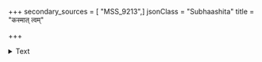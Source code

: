 +++
secondary_sources = [ "MSS_9213",]
jsonClass = "Subhaashita"
title = "कस्मात् त्वम्"

+++

<details><summary>Text</summary>

कस्मात् त्वं हि विखिद्यसे कतिपयैरेव प्रिये वासरैर् आयाता वयमेहि धेहि पुरतः प्रास्थानिकं मङ्गलम्।  
एवं वादिनि वल्लभे दयितया निःश्वस्य पाणौ कृती मङ्गल्यः कलशो विलोचनपयोधाराभिरापूरितः॥
</details>
